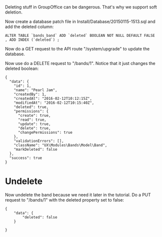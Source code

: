 Deleting stuff in GroupOffice can be dangerous. That's why we support soft deletion.

Now create a database patch file in Install/Database/20150115-1513.sql and add the deleted column:

````````````````````````````````````````````````````````````````````````````````
ALTER TABLE `bands_band` ADD `deleted` BOOLEAN NOT NULL DEFAULT FALSE , ADD INDEX (`deleted`) ; 
````````````````````````````````````````````````````````````````````````````````

Now do a GET request to the API route "/system/upgrade" to update the database.

Now use do a DELETE request to "/bands/1". Notice that it just changes
the deleted boolean:

````````````````````````````````````````````````````````````````````````````````
{
  "data": {
    "id": 1,
    "name": "Pearl Jam",
    "createdBy": 1,
    "createdAt": "2016-02-12T10:12:15Z",
    "modifiedAt": "2016-02-12T10:15:40Z",
    "deleted": true,
    "permissions": {
      "create": true,
      "read": true,
      "update": true,
      "delete": true,
      "changePermissions": true
    },
    "validationErrors": [],
    "className": "UX\Modules\Bands\Model\Band",
    "markDeleted": false
  },
  "success": true
}
````````````````````````````````````````````````````````````````````````````````

# Undelete
Now undelete the band because we need it later in the tutorial. Do a PUT request
to "/bands/1" with the deleted property set to false:

````````````````````````````````````````````````````````````````````````````````
{
	"data": {		
	    "deleted": false
	}

}
````````````````````````````````````````````````````````````````````````````````
